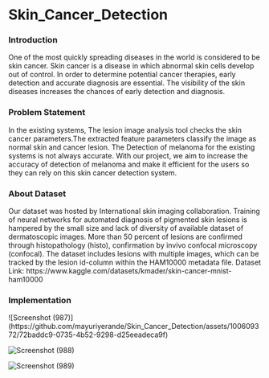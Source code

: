 # Skin_Cancer_Detection

<h3>Introduction</h3>
One of the most quickly spreading diseases in the world is considered to be skin cancer. Skin cancer is a disease in which abnormal skin cells develop out of control. In order to determine potential cancer therapies, early detection and accurate diagnosis are essential. The visibility of the skin diseases increases the chances of early detection and diagnosis.

<h3>Problem Statement</h3>
In the existing systems, The lesion image analysis tool checks the skin cancer parameters.The extracted feature parameters classify the image as normal skin and cancer lesion. The Detection of melanoma for the existing systems is not always accurate. 
With our project, we aim to increase the accuracy of detection of melanoma and make it efficient for the users so they can rely on this skin cancer detection system. 

<h3>About Dataset</h3>
Our dataset was hosted by International skin imaging collaboration. Training of neural networks for automated diagnosis of pigmented skin lesions is hampered by the small size and lack of diversity of available dataset of dermatoscopic images. More than 50 percent of lesions are confirmed through histopathology (histo), confirmation by invivo confocal microscopy (confocal). The dataset includes lesions with multiple images, which can be tracked by the lesion id-column within the HAM10000 metadata file.
Dataset Link: https://www.kaggle.com/datasets/kmader/skin-cancer-mnist-ham10000 

<h3>Implementation</h3>
![Screenshot (987)](https://github.com/mayuriyerande/Skin_Cancer_Detection/assets/100609372/72baddc9-0735-4b52-9298-d25eeadeca9f)

![Screenshot (988)](https://github.com/mayuriyerande/Skin_Cancer_Detection/assets/100609372/38c6827d-6571-49bb-a89a-6d31e91441f4)

![Screenshot (989)](https://github.com/mayuriyerande/Skin_Cancer_Detection/assets/100609372/3d2905e3-5526-4a78-ab7f-dc93e7d9981c)

